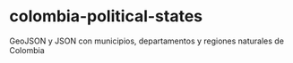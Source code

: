 # colombia-political-states
GeoJSON y JSON con municipios, departamentos y regiones naturales de Colombia
